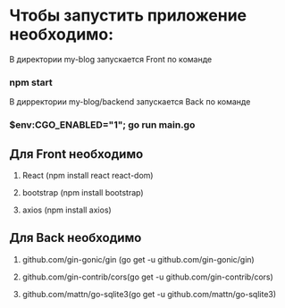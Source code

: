
# Чтобы запустить приложение необходимо:

В директории my-blog запускается Front по команде

### npm start

В дирректории my-blog/backend запускается Back по команде 

### $env:CGO_ENABLED="1"; go run main.go

## Для Front необходимо

1) React (npm install react react-dom)

2) bootstrap (npm install bootstrap)

3) axios (npm install axios)

## Для Back необходимо

1) github.com/gin-gonic/gin (go get -u github.com/gin-gonic/gin)

2) github.com/gin-contrib/cors(go get -u github.com/gin-contrib/cors)

3) github.com/mattn/go-sqlite3(go get -u github.com/mattn/go-sqlite3)


